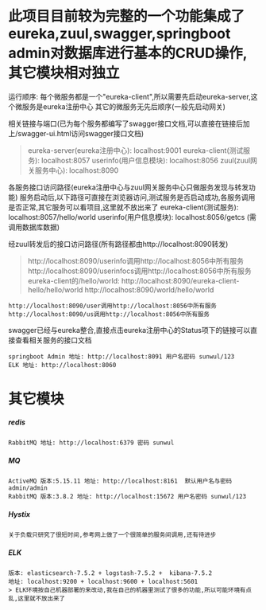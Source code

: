 # 此项目目前较为完整的一个功能集成了eureka,zuul,swagger,springboot admin对数据库进行基本的CRUD操作,其它模块相对独立

运行顺序:
	每个微服务都是一个"eureka-client",所以需要先启动eureka-server,这个微服务是eureka注册中心
	其它的微服务无先后顺序(一般先启动网关)

相关链接与端口(已为每个服务都编写了swagger接口文档,可以直接在链接后加上/swagger-ui.html访问swagger接口文档)
  > eureka-server(eureka注册中心): localhost:9001
	eureka-client(测试服务): localhost:8057
	userinfo(用户信息模块): localhost:8056
	zuul(zuul网关服务中心): localhost:8090

各服务接口访问路径(eureka注册中心与zuul网关服务中心只做服务发现与转发功能)
	服务启动后,以下路径可直接在浏览器访问,测试服务是否启动成功,各服务调用是否正常,其它服务可以看项目,这里就不放出来了
	eureka-client(测试服务): localhost:8057/hello/world
	userinfo(用户信息模块): localhost:8056/getcs (需调用数据库数据)
	
经zuul转发后的接口访问路径(所有路径都由http://localhost:8090转发)
   > http://localhost:8090/userinfo调用http://localhost:8056中所有服务
	http://localhost:8090/userinfocs调用http://localhost:8056中所有服务
	eureka-client的/hello/world:
		http://localhost:8090/eureka-client-hello/hello/world
		http://localhost:8090/world/hello/world

	http://localhost:8090/user调用http://localhost:8056中所有服务
	http://localhost:8090/us调用http://localhost:8056中所有服务

swagger已经与eureka整合,直接点击eureka注册中心的Status项下的链接可以直接查看相关服务的接口文档

    springboot Admin 地址: http://localhost:8091 用户名密码 sunwul/123
    ELK 地址: http://localhost:8060
# 其它模块

##### redis
    RabbitMQ 地址: http://localhost:6379 密码 sunwul
##### MQ
    ActiveMQ 版本:5.15.11 地址: http://localhost:8161  默认用户名与密码 admin/admin
    RabbitMQ 版本:3.8.2 地址: http://localhost:15672 用户名密码 sunwul/123
##### Hystix
    关于负载只研究了很短时间,参考网上做了一个很简单的服务间调用,还有待进步
##### ELK
    版本: elasticsearch-7.5.2 + logstash-7.5.2 +  kibana-7.5.2
    地址: localhost:9200 + localhost:9600 + localhost:5601
    > ELK环境按自己机器部署的来改动,我在自己的机器里测试了很多的功能,所以可能环境有点乱,这里就不放出来了
